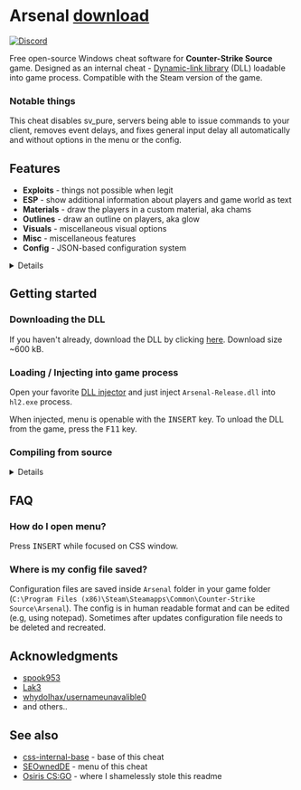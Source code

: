 # Arsenal [download](https://github.com/Viceroyy/Arsenal/releases/download/v1.0.0/Arsenal-Release.dll)

[![Discord](https://img.shields.io/discord/1267955231636062259?logo=Discord&label=discord)](https://discord.gg/4apwXtJZPH)

Free open-source Windows cheat software for **Counter-Strike Source** game. Designed as an internal cheat - [Dynamic-link library](https://en.wikipedia.org/wiki/Dynamic-link_library) (DLL) loadable into game process. Compatible with the Steam version of the game.

### Notable things
This cheat disables sv_pure, servers being able to issue commands to your client, removes event delays, and fixes general input delay all automatically and without options in the menu or the config.

## Features
*   **Exploits** - things not possible when legit
*   **ESP** - show additional information about players and game world as text
*   **Materials** - draw the players in a custom material, aka chams
*   **Outlines** - draw an outline on players, aka glow
*   **Visuals** - miscellaneous visual options
*   **Misc** - miscellaneous features
*   **Config** - JSON-based configuration system

<details>

*   **Exploits** - things not possible when legit
    *   **No recoil** - remove recoil punch effect
    *   **No spread** - remove random bullet spread
    *   **Sequence freezing** - instant bomb/grenade explosion etc.
      
*   **ESP** - show additional information about players and game world as text
    1.  *Local, Teammates, Enemies*

    2.  *Planted C4, Dropped weapons*

    *   **Enabled** - on / off master switch
    *   **Box** - draw 2D box over player model
    *   **Name** - draw player name
    *   **Health** - draw player health
    *   **Health bar** - draw rectangle indicating player health
    *   **Armor** - draw player armor
    *   **Armor bar** - draw rectangle indicating player armor
    *   **Money** - draw player money
    *   **Weapon** - draw player equipped weapon
    *   **Arrows** - draw arrow to player when out of fov

*   **Materials** - draw the players in a custom material, aka chams
    1.  *Local, Teammates, Enemies*

    2.  *Planted C4, Dropped weapons*

    *   **Enabled** - on / off master switch
    *   **No depth** - removes depth on materials, allowing to see through walls
    *   **Alpha** - modify material alpha

*   **Outlines** - draw an outline on players, aka glow
    1.  *Local, Teammates, Enemies*

    2.  *Planted C4, Dropped weapons*

    *   **Enabled** - on / off master switch
    *   **Bloom amount** - modify the bloom amount of outlines, aka thickness
    *   **Alpha** - modify outlines alpha
    
*   **Visuals** - miscellaneous visual options
    *   **No visual recoil** - remove visual recoil punch effect
    *   **No interpolation** - remove player interpolation for accuracy, you will see entities having jerky movement/animation
    *   **No DSP** - remove all sound effects/reverberation like deaf/echo/ricochete effects
    *   **No post processing** - remove post processing effects
    *   **No ragdolls** - remove ragdolls when players die
    *   **No angle forcing** - remove server being able to change your view angles
    *   **No convar queries** - remove server being able to query the values of convars from our client
    *   **No screen effects** - remove fade/shake/rumble effects
    *   **No MOTD** - remove message of the day panel when joining a server
    *   **Thirdperson** - apply thirdperson camera at will
    *   **Disable fog** - disables fog in the world
    *   **Disable sky fog** - disables fog in the skybox
    *   **Distance prop alpha** - makes the props see-through when near
    *   **World modulation** - apply color to skybox and/or world or night mode
    *   **Viewmodel FOV** - change view model FOV \[*70*-*120*\] (70 - default viewmodel, higher values - further away viewmodel)
    *   **FOV** - change view FOV \[*90*-*120*\] (90 - default fov, higher values - further away fov)
    *   **Crosshair on snipers** - show crosshair on sniper rifles
    *   **Low graphics** - makes the game look like N64 games
    *   **Spread circle** - show the radius of spread in a circle
    *   **Crosshair** - draw simple + crosshair

*   **Misc** - miscellaneous features
    *   **Auto strafe** - automatically strafe in air following mouse movement
    *   **Bunny hop** - automatically simulate space bar press / release while jump button is being held; increases movement speed
    *   **Spectator list** - show players who are spectating you
    *   **Backtrack** - exploit lag compensation and kill players where they were in the past
    *   **Fake latency** - choose between optimized which keeps your scoreboard ping around 150ms or a custom value to extend the backtracking window by
    *   **Playerlist** - mark players to quickly recognize them

*   **Config** - JSON-based configuration system
    *   **Create config** - create new configuration file
    *   **Load** - load selected configuration file
    *   **Save** - save selected configuration file
    *   **Delete** - delete selected configuration file

*   **Other**
    *   **Notification system** - notifies the user about stuff when needed

</details>

## Getting started

### Downloading the DLL

If you haven't already, download the DLL by clicking [here](https://github.com/Viceroyy/Arsenal/releases/download/v1.0.0/Arsenal-Release.dll). Download size ~600 kB.

### Loading / Injecting into game process

Open your favorite [DLL injector](https://en.wikipedia.org/wiki/DLL_injection) and just inject `Arsenal-Release.dll` into `hl2.exe` process.

When injected, menu is openable with the <kbd>INSERT</kbd> key. To unload the DLL from the game, press the <kbd>F11</kbd> key.

### Compiling from source

<details>

### Prerequisites
Microsoft Visual Studio 2022 17.11.4 (or newer), platform toolset v143 and Windows SDK 10.0 are required in order to compile Arsenal. You can download VS [here](https://visualstudio.microsoft.com/) (Windows SDK is installed during Visual Studio Setup).

### Downloading

There are two options of downloading the source code:

#### Without [git](https://git-scm.com)

Choose this option if you want pure source and you're not going to contribute to the repo. Download size ~600 kB.

To download source code this way [click here](https://github.com/Viceroyy/Arsenal/archive/main.zip).

#### With [git](https://git-scm.com)

Choose this option if you're going to contribute to the repo or you want to use version control system. Download size ~2.5 MB. Git is required to step further, if not installed download it [here](https://git-scm.com).

Open git command prompt and enter following command:

    git clone https://github.com/Viceroyy/Arsenal.git

`Arsenal` folder should have been successfully created, containing all the source files.

When you have equipped a copy of the source code, next step is opening **Arsenal.sln** in Microsoft Visual Studio 2022.

Then change build configuration to `Release | x86` and simply press **Build solution**.

If everything went right you should receive `Arsenal-Release.dll`  binary file.

### Instruction sets
If your CPU doesn't support the AVX2 instruction set, you can use SSE2 instructions instead in project settings. Currently AVX2 instructions are selected in project settings.

</details>

## FAQ

### How do I open menu?
Press <kbd>INSERT</kbd> while focused on CSS window.

### Where is my config file saved?
Configuration files are saved inside `Arsenal` folder in your game folder (`C:\Program Files (x86)\Steam\Steamapps\Common\Counter-Strike Source\Arsenal`). The config is in human readable format and can be edited (e.g, using notepad). Sometimes after updates configuration file needs to be deleted and recreated.

## Acknowledgments

*   [spook953](https://github.com/spook953)
*   [Lak3](https://github.com/Lak3)
*   [whydoIhax/usernameunavalible0](https://github.com/usernameunavalible0)
*   and others..

## See also
*   [css-internal-base](https://github.com/usernameunavalible0/css-internal-base) - base of this cheat
*   [SEOwnedDE](https://github.com/spook953/SEOwnedDE-public) - menu of this cheat
*   [Osiris CS:GO](https://github.com/danielkrupinski/Osiris/tree/csgo) - where I shamelessly stole this readme